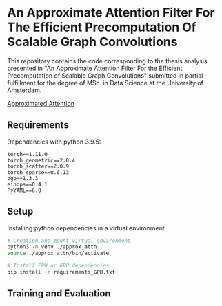 # An Approximate Attention Filter For The Efficient Precomputation Of Scalable Graph Convolutions

This repository contains the code corresponding to the thesis analysis presented in "An Approximate Attention Filter For the Efficient Precomputation of Scalable Graph Convolutions" submitted in partial fulfillment for the degree of MSc. in Data Science at the University of Amsterdam. 

[Approximated Attention](https://imgur.com/dJH0yWy)

## Requirements

Dependencies with python 3.9.5:
```
torch==1.11.0
torch_geometric==2.0.4
torch_scatter==2.0.9
torch_sparse==0.6.13
ogb==1.3.3
einops==0.4.1
PyYAML==6.0
```

## Setup

Installing python dependencies in a virtual environment

```bash
# Creation and mount virtual environment
python3 -m venv ./approx_attn
source ./approx_attn/bin/activate

# Install CPU or GPU dependencies 
pip install -r requirements_GPU.txt
```

## Training and Evaluation





